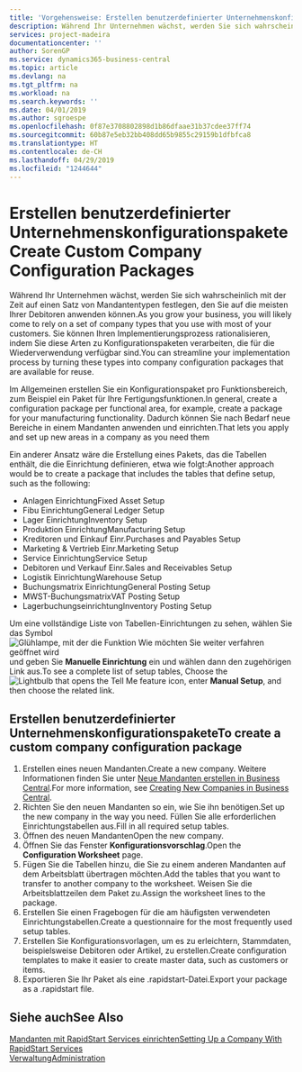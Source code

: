 ```yaml
---
title: 'Vorgehensweise: Erstellen benutzerdefinierter Unternehmenskonfigurationspakete | Microsoft Docs'
description: Während Ihr Unternehmen wächst, werden Sie sich wahrscheinlich mit der Zeit auf einen Satz von Mandantentypen festlegen, den Sie auf die meisten Ihrer Debitoren anwenden können. Sie können Ihren Implementierungsprozess rationalisieren, indem Sie diese Arten zu Konfigurationspaketen verarbeiten, die für die Wiederverwendung verfügbar sind.
services: project-madeira
documentationcenter: ''
author: SorenGP
ms.service: dynamics365-business-central
ms.topic: article
ms.devlang: na
ms.tgt_pltfrm: na
ms.workload: na
ms.search.keywords: ''
ms.date: 04/01/2019
ms.author: sgroespe
ms.openlocfilehash: 0f87e3708802898d1b86dfaae31b37cdee37ff74
ms.sourcegitcommit: 60b87e5eb32bb408dd65b9855c29159b1dfbfca8
ms.translationtype: HT
ms.contentlocale: de-CH
ms.lasthandoff: 04/29/2019
ms.locfileid: "1244644"
---
```

# <a name="create-custom-company-configuration-packages"></a><span data-ttu-id="30f60-104">Erstellen benutzerdefinierter Unternehmenskonfigurationspakete</span><span class="sxs-lookup"><span data-stu-id="30f60-104">Create Custom Company Configuration Packages</span></span>
<span data-ttu-id="30f60-105">Während Ihr Unternehmen wächst, werden Sie sich wahrscheinlich mit der Zeit auf einen Satz von Mandantentypen festlegen, den Sie auf die meisten Ihrer Debitoren anwenden können.</span><span class="sxs-lookup"><span data-stu-id="30f60-105">As you grow your business, you will likely come to rely on a set of company types that you use with most of your customers.</span></span> <span data-ttu-id="30f60-106">Sie können Ihren Implementierungsprozess rationalisieren, indem Sie diese Arten zu Konfigurationspaketen verarbeiten, die für die Wiederverwendung verfügbar sind.</span><span class="sxs-lookup"><span data-stu-id="30f60-106">You can streamline your implementation process by turning these types into company configuration packages that are available for reuse.</span></span>  

<span data-ttu-id="30f60-107">Im Allgemeinen erstellen Sie ein Konfigurationspaket pro Funktionsbereich, zum Beispiel ein Paket für Ihre Fertigungsfunktionen.</span><span class="sxs-lookup"><span data-stu-id="30f60-107">In general, create a configuration package per functional area, for example, create a package for your manufacturing functionality.</span></span> <span data-ttu-id="30f60-108">Dadurch können Sie nach Bedarf neue Bereiche in einem Mandanten anwenden und einrichten.</span><span class="sxs-lookup"><span data-stu-id="30f60-108">That lets you apply and set up new areas in a company as you need them</span></span>  

<span data-ttu-id="30f60-109">Ein anderer Ansatz wäre die Erstellung eines Pakets, das die Tabellen enthält, die die Einrichtung definieren, etwa wie folgt:</span><span class="sxs-lookup"><span data-stu-id="30f60-109">Another approach would be to create a package that includes the tables that define setup, such as the following:</span></span>  

-   <span data-ttu-id="30f60-110">Anlagen Einrichtung</span><span class="sxs-lookup"><span data-stu-id="30f60-110">Fixed Asset Setup</span></span>  
-   <span data-ttu-id="30f60-111">Fibu Einrichtung</span><span class="sxs-lookup"><span data-stu-id="30f60-111">General Ledger Setup</span></span>  
-   <span data-ttu-id="30f60-112">Lager Einrichtung</span><span class="sxs-lookup"><span data-stu-id="30f60-112">Inventory Setup</span></span>  
-   <span data-ttu-id="30f60-113">Produktion Einrichtung</span><span class="sxs-lookup"><span data-stu-id="30f60-113">Manufacturing Setup</span></span>  
-   <span data-ttu-id="30f60-114">Kreditoren und Einkauf Einr.</span><span class="sxs-lookup"><span data-stu-id="30f60-114">Purchases and Payables Setup</span></span>  
-   <span data-ttu-id="30f60-115">Marketing & Vertrieb Einr.</span><span class="sxs-lookup"><span data-stu-id="30f60-115">Marketing Setup</span></span>  
-   <span data-ttu-id="30f60-116">Service Einrichtung</span><span class="sxs-lookup"><span data-stu-id="30f60-116">Service Setup</span></span>  
-   <span data-ttu-id="30f60-117">Debitoren und Verkauf Einr.</span><span class="sxs-lookup"><span data-stu-id="30f60-117">Sales and Receivables Setup</span></span>  
-   <span data-ttu-id="30f60-118">Logistik Einrichtung</span><span class="sxs-lookup"><span data-stu-id="30f60-118">Warehouse Setup</span></span>  
-   <span data-ttu-id="30f60-119">Buchungsmatrix Einrichtung</span><span class="sxs-lookup"><span data-stu-id="30f60-119">General Posting Setup</span></span>  
-   <span data-ttu-id="30f60-120">MWST-Buchungsmatrix</span><span class="sxs-lookup"><span data-stu-id="30f60-120">VAT Posting Setup</span></span>  
-   <span data-ttu-id="30f60-121">Lagerbuchungseinrichtung</span><span class="sxs-lookup"><span data-stu-id="30f60-121">Inventory Posting Setup</span></span>  

<span data-ttu-id="30f60-122">Um eine vollständige Liste von Tabellen-Einrichtungen zu sehen, wählen Sie das Symbol ![Glühlampe, mit der die Funktion Wie möchten Sie weiter verfahren geöffnet wird](media/ui-search/search_small.png "Wie möchten Sie weiter verfahren") und geben Sie **Manuelle Einrichtung** ein und wählen dann den zugehörigen Link aus.</span><span class="sxs-lookup"><span data-stu-id="30f60-122">To see a complete list of setup tables, Choose the ![Lightbulb that opens the Tell Me feature](media/ui-search/search_small.png "Tell me what you want to do") icon, enter **Manual Setup**, and then choose the related link.</span></span>  

## <a name="to-create-a-custom-company-configuration-package"></a><span data-ttu-id="30f60-123">Erstellen benutzerdefinierter Unternehmenskonfigurationspakete</span><span class="sxs-lookup"><span data-stu-id="30f60-123">To create a custom company configuration package</span></span>  
1.  <span data-ttu-id="30f60-124">Erstellen eines neuen Mandanten.</span><span class="sxs-lookup"><span data-stu-id="30f60-124">Create a new company.</span></span> <span data-ttu-id="30f60-125">Weitere Informationen finden Sie unter  [Neue Mandanten erstellen in Business Central](about-new-company.md).</span><span class="sxs-lookup"><span data-stu-id="30f60-125">For more information, see [Creating New Companies in Business Central](about-new-company.md).</span></span>  
3.  <span data-ttu-id="30f60-126">Richten Sie den neuen Mandanten so ein, wie Sie ihn benötigen.</span><span class="sxs-lookup"><span data-stu-id="30f60-126">Set up the new company in the way you need.</span></span> <span data-ttu-id="30f60-127">Füllen Sie alle erforderlichen Einrichtungstabellen aus.</span><span class="sxs-lookup"><span data-stu-id="30f60-127">Fill in all required setup tables.</span></span>  
4.  <span data-ttu-id="30f60-128">Öffnen des neuen Mandanten</span><span class="sxs-lookup"><span data-stu-id="30f60-128">Open the new company.</span></span>
5. <span data-ttu-id="30f60-129">Öffnen Sie das Fenster **Konfigurationsvorschlag**.</span><span class="sxs-lookup"><span data-stu-id="30f60-129">Open the **Configuration Worksheet** page.</span></span>  
6.  <span data-ttu-id="30f60-130">Fügen Sie die Tabellen hinzu, die Sie zu einem anderen Mandanten auf dem Arbeitsblatt übertragen möchten.</span><span class="sxs-lookup"><span data-stu-id="30f60-130">Add the tables that you want to transfer to another company to the worksheet.</span></span> <span data-ttu-id="30f60-131">Weisen Sie die Arbeitsblattzeilen dem Paket zu.</span><span class="sxs-lookup"><span data-stu-id="30f60-131">Assign the worksheet lines to the package.</span></span>  
7.  <span data-ttu-id="30f60-132">Erstellen Sie einen Fragebogen für die am häufigsten verwendeten Einrichtungstabellen.</span><span class="sxs-lookup"><span data-stu-id="30f60-132">Create a questionnaire for the most frequently used setup tables.</span></span>  
8.  <span data-ttu-id="30f60-133">Erstellen Sie Konfigurationsvorlagen, um es zu erleichtern, Stammdaten, beispielsweise Debitoren oder Artikel, zu erstellen.</span><span class="sxs-lookup"><span data-stu-id="30f60-133">Create configuration templates to make it easier to create master data, such as customers or items.</span></span>  
9.  <span data-ttu-id="30f60-134">Exportieren Sie Ihr Paket als eine .rapidstart-Datei.</span><span class="sxs-lookup"><span data-stu-id="30f60-134">Export your package as a .rapidstart file.</span></span>  

## <a name="see-also"></a><span data-ttu-id="30f60-135">Siehe auch</span><span class="sxs-lookup"><span data-stu-id="30f60-135">See Also</span></span>  
[<span data-ttu-id="30f60-136">Mandanten mit RapidStart Services einrichten</span><span class="sxs-lookup"><span data-stu-id="30f60-136">Setting Up a Company With RapidStart Services</span></span>](admin-set-up-a-company-with-rapidstart.md)  
[<span data-ttu-id="30f60-137">Verwaltung</span><span class="sxs-lookup"><span data-stu-id="30f60-137">Administration</span></span>](admin-setup-and-administration.md)
